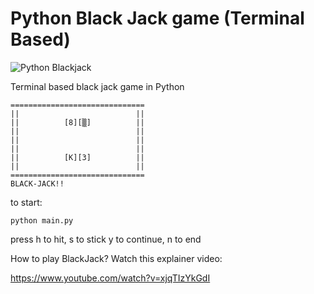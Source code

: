 # Python Black Jack game (Terminal Based)

![Python Blackjack](https://raw.githubusercontent.com/tamalweb/blackjack-cli/master/screenshot.png)

Terminal based black jack game in Python

```
==============================
||                          ||
||          [8][▒]          ||
||                          ||
||                          ||
||                          ||
||          [K][3]          ||
||                          ||
==============================
BLACK-JACK!!
```

to start:

`python main.py`

press h to hit, s to stick
y to continue, n to end

How to play BlackJack? Watch this explainer video:

https://www.youtube.com/watch?v=xjqTIzYkGdI
